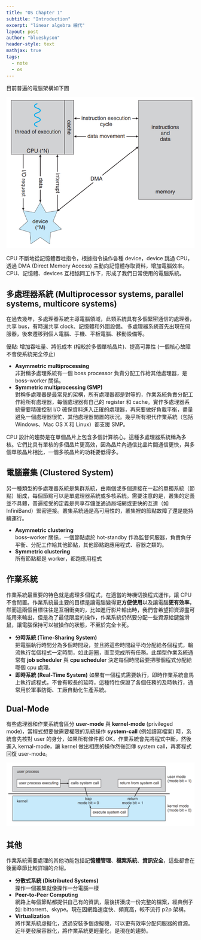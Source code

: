 ```yaml
---
title: "OS Chapter 1"
subtitle: "Introduction"
excerpt: "linear algebra 線代"
layout: post
author: "blueskyson"
header-style: text
mathjax: true
tags:
  - note
  - os
---
```


目前普遍的電腦架構如下圖

![](https://raw.githubusercontent.com/blueskyson/image-host/master/note/os/1.png)

CPU 不斷地從記憶體吞吐指令，根據指令操作各種 device，device 跳過 CPU，透過 DMA (Direct Memory Access) 主動向記憶體存取資料，增加電腦效率。CPU、記憶體、devices 互相協同工作下，形成了我們日常使用的電腦系統。

## 多處理器系統 (Multiprocessor systems, parallel systems, multicore systems)

在過去幾年，多處理器系統主導電腦領域，此類系統具有多個緊密通信的處理器，共享 bus，有時還共享 clock、記憶體和外圍設備。 多處理器系統首先出現在伺服器，後來遷移到個人電腦、手機、平板電腦、移動設備等。

優點: 增加吞吐量、將低成本 (相較於多個單核晶片)、提高可靠性 (一個核心故障不會使系統完全停止)

- **Asymmetric multiprocessing**  
  非對稱多處理系統有一個 boss processor 負責分配工作給其他處理器，是 boss–worker 關係。
- **Symmetric multiprocessing (SMP)**  
  對稱多處理器是最常見的架構，所有處理器都是對等的，作業系統負責分配工作給所有處理器，每個處理器有自己的 register 和 cache。實作多處理器系統需要精確控制 I/O 確保資料進入正確的處理器，再來要做好負載平衡，盡量避免一個處理器很忙、其他處理器閒置的狀況。幾乎所有現代作業系統（包括 Windows、Mac OS X 和 Linux）都支援 SMP。

CPU 設計的趨勢是在單個晶片上包含多個計算核心。這種多處理器系統稱為多核。它們比具有單核的多個晶片更高效，因為晶片內通信比晶片間通信更快，與多個單核晶片相比，一個多核晶片的功耗要低得多。

## 電腦叢集 (Clustered System)

另一種類型的多處理器系統是集群系統，由兩個或多個連接在一起的單獨系統（節點）組成，每個節點可以是單處理器系統或多核系統。需要注意的是，叢集的定義並不具體，普遍接受的定義是共享存儲並通過局域網或更快的互連（如 InfiniBand）緊密連接。叢集系統通是高可用性的，叢集裡的節點故障了還是能持續運行。

- **Asymmetric clustering**  
  boss–worker 關係，一個節點處於 hot-standby 作為監督伺服器，負責負仔平衡、分配工作給其他節點，其他節點跑應用程式、容器之類的。
- **Symmetric clustering**  
  所有節點都是 worker，都跑應用程式

## 作業系統

作業系統最重要的特色就是處理多個程式，在適當的時機切換程式運作，讓 CPU 不會閒置。作業系統最主要的目標是讓電腦變得更**方便使用**以及讓電腦**更有效率**，然而這兩個目標往往是互相衝突的，比如進行影片輸出時，我們會希望把資源盡可能用來輸出，但是為了最低限度的操作，作業系統仍然要分配一些資源給鍵盤滑鼠，讓電腦保持可以被操作的狀態，不至於完全卡死。

- **分時系統 (Time-Sharing System)**  
  把電腦執行時間分為多個時間段，並且將這些時間段平均分配給各個程式，輪流執行每個程式一定時間，如此迴圈，直至完成所有任務。此類型作業系統通常有 **job scheduler** 與 **cpu scheduler** 決定每個時間段要把哪個程式分配給哪個 cpu 處理。
- **即時系統 (Real-Time System)**
  如果有一個程式需要執行，即時作業系統會馬上執行該程式，不會有較長的延時，這種特性保證了各個任務的及時執行，通常用於軍事防衛、工廠自動化生產系統。

## Dual-Mode

有些處理器和作業系統會區分 **user-mode** 與 **kernel-mode** (privileged mode)，當程式想要做需要權限的系統操作 **system-call** (例如讀寫檔案) 時，系統會先核對 user 的身分，如果所有條件都 OK，作業系統會先將程式中斷，然後進入 kernal-mode，讓 kernel 做出相應的操作然後回傳 system call，再將程式回復 user-mode。

![](https://raw.githubusercontent.com/blueskyson/image-host/master/note/os/2.png)

## 其他

作業系統需要處理的其他功能包括記**憶體管理**、**檔案系統**、**資訊安全**，這些都會在後面章節比較詳細的介紹。

- **分散式系統 (Distributed Systems)**  
  操作一個叢集就像操作一台電腦一樣
- **Peer-to-Peer Computing**  
  網路上每個節點都提供自己有的資訊，最後拼湊成一份完整的檔案，經典例子如: bittorrent、skype。現在因網路速度快、頻寬高，較不流行 p2p 架構。
- **Virtualization**  
  將作業系統虛擬化，透過安裝多個虛擬機，可以更有效率分配伺服器的資源。近年更發展容器化，將作業系統更輕量化，是現在的趨勢。